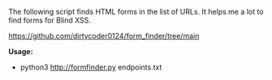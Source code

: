 The following script finds HTML forms in the list of URLs. It helps me a lot to find forms for Blind XSS.

https://github.com/dirtycoder0124/form_finder/tree/main

**Usage:**
- python3 http://formfinder.py endpoints.txt
